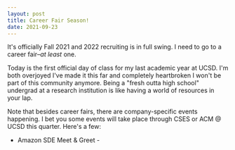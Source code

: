 ```yaml
---
layout: post
title: Career Fair Season!
date: 2021-09-23
---
```


It's officially Fall 2021 and 2022 recruiting is in full swing. I need to go to a career fair–_at least_ one.

Today is the first official day of class for my last academic year at UCSD. I'm both overjoyed I've made it this far and completely heartbroken I won't be part of this community anymore. Being a "fresh outta high school" undergrad at a research institution is like having a world of resources in your lap.

Note that besides career fairs, there are company-specific events happening. I bet you some events will take place through CSES or ACM @ UCSD this quarter. Here's a few:
 * Amazon SDE Meet & Greet - 